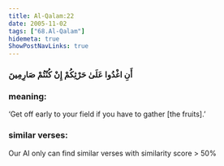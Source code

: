 ```yaml
---
title: Al-Qalam:22
date: 2005-11-02
tags: ["68.Al-Qalam"]
hidemeta: true 
ShowPostNavLinks: true 
---
```

### أَنِ اغْدُوا عَلَىٰ حَرْثِكُمْ إِنْ كُنْتُمْ صَارِمِينَ
### meaning: 
‘Get off early to your field if you have to gather [the fruits].’
### similar verses: 

Our AI only can find similar verses with similarity score > 50% 




